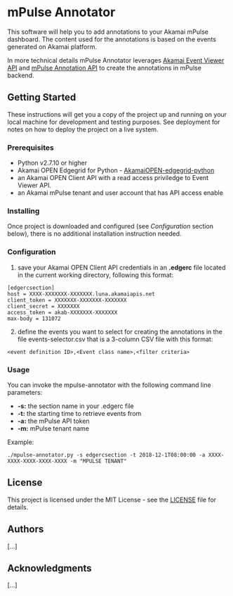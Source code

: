 # mPulse Annotator

This software will help you to add annotations to your Akamai mPulse dashboard. 
The content used for the annotations is based on the events generated on Akamai platform.

In more technical details mPulse Annotator leverages 
[Akamai Event Viewer API](https://developer.akamai.com/api/core_features/event_viewer/v1.html) 
and [mPulse Annotation API](https://developer.akamai.com/api/web_performance/mpulse_annotations/v1.html) 
to create the annotations in mPulse backend.

## Getting Started

These instructions will get you a copy of the project up and running on your local machine for development and testing purposes. 
See deployment for notes on how to deploy the project on a live system.

### Prerequisites

* Python v2.7.10 or higher
* Akamai OPEN Edgegrid for Python - [AkamaiOPEN-edgegrid-python](https://github.com/akamai/AkamaiOPEN-edgegrid-python)
* an Akamai OPEN Client API with a read access priviledge to Event Viewer API. 
* an Akamai mPulse tenant and user account that has API access enable

### Installing

Once project is downloaded and configured (see *Configuration* section below), there is no additional installation instruction needed.

### Configuration

1. save your Akamai OPEN Client API credentials in an **.edgerc** file located in the current working directory, following this format:

```
[edgercsection]
host = XXXX-XXXXXXX-XXXXXXX.luna.akamaiapis.net
client_token = XXXXXXX-XXXXXXX-XXXXXXX
client_secret = XXXXXXX
access_token = akab-XXXXXXX-XXXXXXX 
max-body = 131072
```

2. define the events you want to select for creating the annotations in the file events-selector.csv that is a 3-column CSV file with this format:

```
<event definition ID>,<Event class name>,<filter criteria>
```

### Usage

You can invoke the mpulse-annotator with the following command line parameters:

* **-s:** the section name in your .edgerc file
* **-t:** the starting time to retrieve events from
* **-a:** the mPulse API token
* **-m:** mPulse tenant name

Example:

```
./mpulse-annotator.py -s edgercsection -t 2018-12-1T08:00:00 -a XXXX-XXXX-XXXX-XXXX-XXXX -m "MPULSE TENANT"
```


## License

This project is licensed under the MIT License - see the [LICENSE](LICENSE) file for details.

## Authors

[...]

## Acknowledgments

[...]
